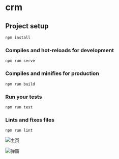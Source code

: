 # crm

## Project setup
```
npm install
```

### Compiles and hot-reloads for development
```
npm run serve
```

### Compiles and minifies for production
```
npm run build
```

### Run your tests
```
npm run test
```

### Lints and fixes files
```
npm run lint
```
![主页](https://raw.github.com/wbzhou1992/repositpry/master/crm/ReadMeImages/home.jpg)

![弹窗](https://raw.github.com/wbzhou1992/repositpry/master/crm/ReadMeImages/pop.jpg)